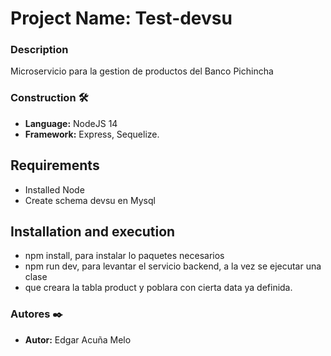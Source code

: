 # Project Name: Test-devsu

### Description
Microservicio para la gestion de productos del Banco Pichincha

### Construction 🛠️
* **Language:** NodeJS 14
* **Framework:** Express, Sequelize.

## Requirements
- Installed Node
- Create schema devsu en Mysql

## Installation and execution
- npm install, para instalar lo paquetes necesarios
- npm run dev, para levantar el servicio backend, a la vez se ejecutar una clase
- que creara la tabla product y poblara con cierta data ya definida.

### Autores ✒️
* **Autor:** Edgar Acuña Melo
